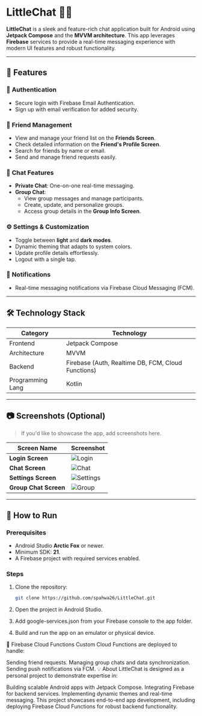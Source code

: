 # LittleChat 📱💬  

**LittleChat** is a sleek and feature-rich chat application built for Android using **Jetpack Compose** and the **MVVM architecture**. This app leverages **Firebase** services to provide a real-time messaging experience with modern UI features and robust functionality.  

---

## 🌟 Features  

### 🔐 **Authentication**  
- Secure login with Firebase Email Authentication.  
- Sign up with email verification for added security.  

### 👫 **Friend Management**  
- View and manage your friend list on the **Friends Screen**.  
- Check detailed information on the **Friend's Profile Screen**.  
- Search for friends by name or email.  
- Send and manage friend requests easily.  

### 💬 **Chat Features**  
- **Private Chat**: One-on-one real-time messaging.  
- **Group Chat**:  
  - View group messages and manage participants.  
  - Create, update, and personalize groups.  
  - Access group details in the **Group Info Screen**.  

### ⚙️ **Settings & Customization**  
- Toggle between **light** and **dark modes**.  
- Dynamic theming that adapts to system colors.  
- Update profile details effortlessly.  
- Logout with a single tap.  

### 🔔 **Notifications**  
- Real-time messaging notifications via Firebase Cloud Messaging (FCM).  

---

## 🛠️ Technology Stack  

| **Category**     | **Technology**         |  
|-------------------|------------------------|  
| Frontend         | Jetpack Compose        |  
| Architecture     | MVVM                   |  
| Backend          | Firebase (Auth, Realtime DB, FCM, Cloud Functions) |  
| Programming Lang | Kotlin                 |  

---

## 📷 Screenshots (Optional)  

> If you'd like to showcase the app, add screenshots here.  

| Screen Name           | Screenshot |  
|-----------------------|------------|  
| **Login Screen**      | ![Login](screenshots/login_screen.png) |  
| **Chat Screen**       | ![Chat](screenshots/chat_screen.png) |  
| **Settings Screen**   | ![Settings](screenshots/settings_screen.png) |  
| **Group Chat Screen** | ![Group](screenshots/group_chat_screen.png) |  

---

## 🚀 How to Run  

### Prerequisites  
- Android Studio **Arctic Fox** or newer.  
- Minimum SDK: **21**.  
- A Firebase project with required services enabled.  

### Steps  

1. Clone the repository:  
   ```bash  
   git clone https://github.com/spahwa26/LittleChat.git  

2. Open the project in Android Studio.

3. Add google-services.json from your Firebase console to the app folder.

4. Build and run the app on an emulator or physical device.

🎯 Firebase Cloud Functions
Custom Cloud Functions are deployed to handle:

Sending friend requests.
Managing group chats and data synchronization.
Sending push notifications via FCM.
💡 About
LittleChat is designed as a personal project to demonstrate expertise in:

Building scalable Android apps with Jetpack Compose.
Integrating Firebase for backend services.
Implementing dynamic themes and real-time messaging.
This project showcases end-to-end app development, including deploying Firebase Cloud Functions for robust backend functionality.

